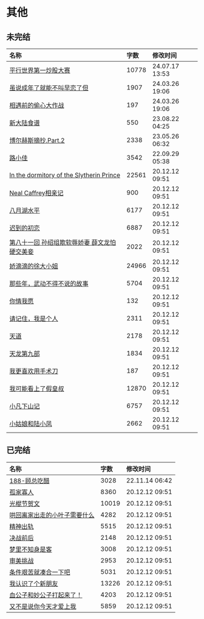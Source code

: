 # 其他

## 未完结

|名称|字数|修改时间|
|:-|:-|:-|
|[平行世界第一炒股大赛](平行世界第一炒股大赛.md)|10778|24.07.17 13:53|
|[虽说成年了就能不叫早恋了但](虽说成年了就能不叫早恋了但.md)|1907|24.03.26 19:06|
|[相遇前的偷心大作战](相遇前的偷心大作战.md)|197|24.03.26 19:06|
|[新大陆食谱](新大陆食谱.md)|550|23.08.22 04:25|
|[博尔赫斯摘抄.Part.2](博尔赫斯摘抄.Part.2.md)|2338|23.05.26 06:32|
|[路小佳](路小佳.md)|3542|22.09.29 05:38|
|[In the dormitory of the Slytherin Prince](In%20the%20dormitory%20of%20the%20Slytherin%20Prince.md)|22561|20.12.12 09:51|
|[Neal Caffrey相亲记](Neal%20Caffrey相亲记.md)|900|20.12.12 09:51|
|[八月湖水平](八月湖水平.md)|6177|20.12.12 09:51|
|[迟到的初恋](迟到的初恋.md)|6887|20.12.12 09:51|
|[第八十一回 孙绍组欺软辱娇妻 薛文龙怕硬交美妾](第八十一回%20孙绍组欺软辱娇妻%20薛文龙怕硬交美妾.md)|2022|20.12.12 09:51|
|[娇滴滴的徐大小姐](娇滴滴的徐大小姐.md)|24966|20.12.12 09:51|
|[那些年，武动不得不说的故事](那些年，武动不得不说的故事.md)|5704|20.12.12 09:51|
|[你情我愿](你情我愿.md)|132|20.12.12 09:51|
|[请记住，我是个人](请记住，我是个人.md)|2311|20.12.12 09:51|
|[天道](天道.md)|2178|20.12.12 09:51|
|[天龙第九部](天龙第九部.md)|1834|20.12.12 09:51|
|[我更喜欢用手术刀](我更喜欢用手术刀.md)|187|20.12.12 09:51|
|[我可能看上了假皇叔](我可能看上了假皇叔.md)|12870|20.12.12 09:51|
|[小凡下山记](小凡下山记.md)|6757|20.12.12 09:51|
|[小姑娘和陆小凤](小姑娘和陆小凤.md)|2662|20.12.12 09:51|

## 已完结

|名称|字数|修改时间|
|:-|:-|:-|
|[188-顾总吃醋](188-顾总吃醋.md)|3028|22.11.14 06:42|
|[孤家寡人](孤家寡人.md)|8360|20.12.12 09:51|
|[光棍节贺文](光棍节贺文.md)|10019|20.12.12 09:51|
|[哄回离家出走的小叶子需要什么](哄回离家出走的小叶子需要什么.md)|4282|20.12.12 09:51|
|[精神出轨](精神出轨.md)|5515|20.12.12 09:51|
|[决战前后](决战前后.md)|2148|20.12.12 09:51|
|[梦里不知身是客](梦里不知身是客.md)|3008|20.12.12 09:51|
|[审美挑战](审美挑战.md)|2953|20.12.12 09:51|
|[条件艰苦就凑合一下吧](条件艰苦就凑合一下吧.md)|5031|20.12.12 09:51|
|[我认识了个新朋友](我认识了个新朋友.md)|13226|20.12.12 09:51|
|[血公子和妙公子打起来了！](血公子和妙公子打起来了！.md)|4203|20.12.12 09:51|
|[又不是说你今天才爱上我](又不是说你今天才爱上我.md)|5859|20.12.12 09:51|
